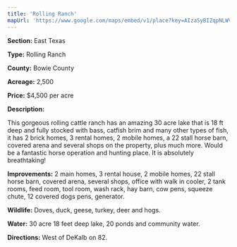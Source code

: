```yaml
---
title: 'Rolling Ranch'
mapUrl: 'https://www.google.com/maps/embed/v1/place?key=AIzaSyBIZqpNLWVMV6-8Twh64BLvvUAOyMITkR8&q=33.534359,+-94.695002&zoom=10'
---
```


**Section:** East Texas

**Type:** Rolling Ranch

**County:** Bowie County

**Acreage:** 2,500

**Price:** $4,500 per acre

**Description:**

This gorgeous rolling cattle ranch has an amazing 30 acre lake that is 18 ft deep and fully stocked with bass, catfish brim and many other types of fish, it has 2 brick homes, 3 rental homes, 2 mobile homes, a 22 stall horse barn, covered arena and several shops on the property, plus much more. Would be a fantastic horse operation and hunting place. It is absolutely breathtaking!

**Improvements:**  2 main homes, 3 rental house, 2 mobile homes, 22 stall horse barn, covered arena, several shops, office with walk in cooler, 2 tank rooms, feed room, tool room, wash rack, hay barn, cow pens, squeeze chute, 12 covered dogs pens, generator.

**Wildlife:**  Doves, duck, geese, turkey, deer and hogs.

**Water:**  30 acre 18 feet deep lake, 20 ponds and community water.

**Directions:**  West of DeKalb on 82.
